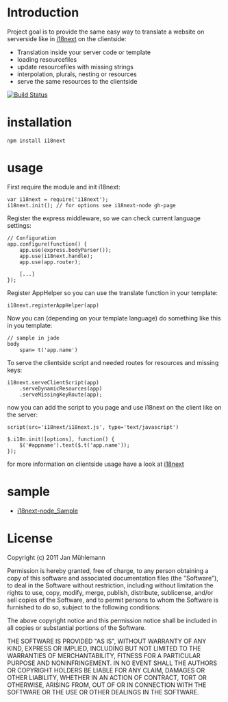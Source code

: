 # Introduction

Project goal is to provide the same easy way to translate a website on serverside like in 
[i18next](https://github.com/jamuhl/i18next) on the clientside:

- Translation inside your server code or template
- loading resourcefiles
- update resourcefiles with missing strings
- interpolation, plurals, nesting or resources
- serve the same resources to the clientside

[![Build Status](https://secure.travis-ci.org/jamuhl/i18next-node.png)](http://travis-ci.org/jamuhl/i18next-node)

# installation

	npm install i18next

# usage

First require the module and init i18next:

	var i18next = require('i18next');
	i18next.init(); // for options see i18next-node gh-page

Register the express middleware, so we can check current language settings:

	// Configuration
	app.configure(function() {
	    app.use(express.bodyParser());
	    app.use(i18next.handle);
	    app.use(app.router);

	    [...]
	});

Register AppHelper so you can use the translate function in your template:

	i18next.registerAppHelper(app)

Now you can (depending on your template language) do something like this in you template:

	// sample in jade
	body
        span= t('app.name')

To serve the clientside script and needed routes for resources and missing keys:

	i18next.serveClientScript(app)
	    .serveDynamicResources(app)
	    .serveMissingKeyRoute(app);

now you can add the script to you page and use i18next on the client like on the server:

	script(src='i18next/i18next.js', type='text/javascript')

    $.i18n.init([options], function() { 
        $('#appname').text($.t('app.name'));
    });

for more information on clientside usage have a look at [i18next](http://jamuhl.github.com/i18next/)

# sample

- [i18next-node_Sample](https://github.com/jamuhl/i18next-node/tree/master/sample)

# License

Copyright (c) 2011 Jan Mühlemann

Permission is hereby granted, free of charge, to any person obtaining a copy
of this software and associated documentation files (the "Software"), to deal
in the Software without restriction, including without limitation the rights
to use, copy, modify, merge, publish, distribute, sublicense, and/or sell
copies of the Software, and to permit persons to whom the Software is
furnished to do so, subject to the following conditions:

The above copyright notice and this permission notice shall be included in
all copies or substantial portions of the Software.

THE SOFTWARE IS PROVIDED "AS IS", WITHOUT WARRANTY OF ANY KIND, EXPRESS OR
IMPLIED, INCLUDING BUT NOT LIMITED TO THE WARRANTIES OF MERCHANTABILITY,
FITNESS FOR A PARTICULAR PURPOSE AND NONINFRINGEMENT. IN NO EVENT SHALL THE
AUTHORS OR COPYRIGHT HOLDERS BE LIABLE FOR ANY CLAIM, DAMAGES OR OTHER
LIABILITY, WHETHER IN AN ACTION OF CONTRACT, TORT OR OTHERWISE, ARISING FROM,
OUT OF OR IN CONNECTION WITH THE SOFTWARE OR THE USE OR OTHER DEALINGS IN
THE SOFTWARE.